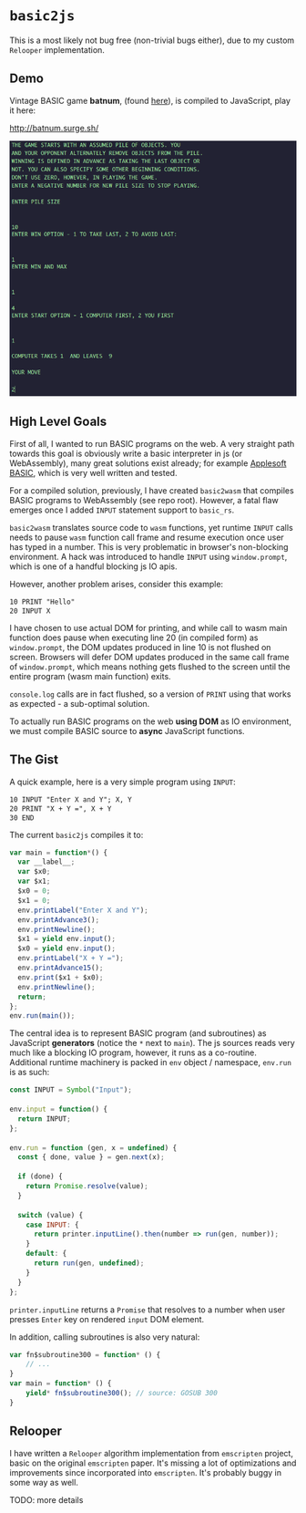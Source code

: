 # `basic2js`

This is a most likely not bug free (non-trivial bugs either), due to my custom `Relooper` implementation.

## Demo

Vintage BASIC game **batnum**, (found [here](https://www.atariarchives.org/basicgames/showpage.php?page=14)), is compiled to JavaScript, play it here:

http://batnum.surge.sh/

![](./batnum.png)

## High Level Goals

First of all, I wanted to run BASIC programs on the web. A very straight path towards this goal is obviously write a basic interpreter in js (or WebAssembly), many great solutions exist already; for example [Applesoft BASIC](https://www.calormen.com/jsbasic/), which is very well written and tested.

For a compiled solution, previously, I have created `basic2wasm` that compiles BASIC programs to WebAssembly (see repo root). However, a fatal flaw emerges once I added `INPUT` statement support to `basic_rs`. 

`basic2wasm` translates source code to `wasm` functions, yet runtime `INPUT` calls needs to pause `wasm` function call frame and resume execution once user has typed in a number. This is very problematic in browser's non-blocking environment. A hack was introduced to handle `INPUT` using `window.prompt`, which is one of a handful blocking js IO apis.

However, another problem arises, consider this example:

```basic
10 PRINT "Hello"
20 INPUT X
```

I have chosen to use actual DOM for printing, and while call to wasm main function does pause when executing line 20 (in compiled form) as `window.prompt`, the DOM updates produced in line 10 is not flushed on screen. Browsers will defer DOM updates produced in the same call frame of `window.prompt`, which means nothing gets flushed to the screen until the entire program (wasm main function) exits. 

`console.log` calls are in fact flushed, so a version of `PRINT` using that works as expected - a sub-optimal solution.

To actually run BASIC programs on the web **using DOM** as IO environment, we must compile BASIC source to **async** JavaScript functions.

## The Gist

A quick example, here is a very simple program using `INPUT`:

```basic
10 INPUT "Enter X and Y"; X, Y
20 PRINT "X + Y =", X + Y
30 END
```

The current `basic2js` compiles it to:

```javascript
var main = function*() {
  var __label__;
  var $x0;
  var $x1;
  $x0 = 0;
  $x1 = 0;
  env.printLabel("Enter X and Y");
  env.printAdvance3();
  env.printNewline();
  $x1 = yield env.input();
  $x0 = yield env.input();
  env.printLabel("X + Y =");
  env.printAdvance15();
  env.print($x1 + $x0);
  env.printNewline();
  return;
};
env.run(main());
```

The central idea is to represent BASIC program (and subroutines) as JavaScript **generators** (notice the `*` next to `main`). The js sources reads very much like a blocking IO program, however, it runs as a co-routine. Additional runtime machinery is packed in `env` object / namespace, `env.run` is as such:

```javascript
const INPUT = Symbol("Input");

env.input = function() {
  return INPUT;    
};

env.run = function (gen, x = undefined) {
  const { done, value } = gen.next(x);

  if (done) {
    return Promise.resolve(value);
  }

  switch (value) {
    case INPUT: {
      return printer.inputLine().then(number => run(gen, number));
    }
    default: {
      return run(gen, undefined);
    }
  }
};
```

`printer.inputLine` returns a `Promise` that resolves to a number when user presses `Enter` key on rendered `input` DOM element.

In addition, calling subroutines is also very natural:

```javascript
var fn$subroutine300 = function* () {
    // ...
}
var main = function* () {
    yield* fn$subroutine300(); // source: GOSUB 300
}
```

## Relooper

I have written a `Relooper` algorithm implementation from `emscripten` project, basic on the original `emscripten` paper. It's missing a lot of optimizations and improvements since incorporated into `emscripten`. It's probably buggy in some way as well.

TODO: more details